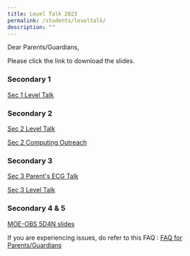 ```yaml
---
title: Level Talk 2023
permalink: /students/leveltalk/
description: ""
---
```

Dear Parents/Guardians,

Please click the link to download the slides. 

### Secondary 1

[Sec 1 Level Talk ](/files/Sec%201%20Level%20Talk%20Slides%2013%20Jan_compressed.pdf)

### Secondary 2

[Sec 2 Level Talk](/files/Sec%202%20Level%20Talk.pdf)

[Sec 2 Computing Outreach](/files/Sec%202%20Computing%20Outreach.pdf)



### Secondary 3

[Sec 3 Parent's ECG Talk](/files/Sec%203%20Parent's%20ECG%20Briefing.pdf)

[Sec 3 Level Talk](/files/2023_Sec%203%20Level%20Talk.pdf)

### Secondary 4 & 5

[MOE-OBS 5D4N slides](/files/5D4N%202023%20MOE-OBS%20Parent%20Briefing%20Slides.pdf)

If you are experiencing issues, do refer to this FAQ : [FAQ for Parents/Guardians](/files/Frequently-Asked-Questions-For-Parents.pdf)